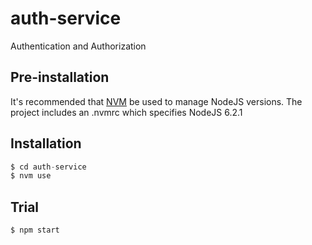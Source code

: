 # auth-service

Authentication and Authorization

## Pre-installation

It's recommended that [NVM](https://github.com/creationix/nvm) be used to manage NodeJS versions.
The project includes an .nvmrc which specifies NodeJS 6.2.1

## Installation

```javascript
$ cd auth-service
$ nvm use
```

## Trial

```shell
$ npm start
```
